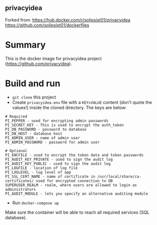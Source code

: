 
privacyidea
---------

Forked from: https://hub.docker.com/r/solipsist01/privacyidea  https://github.com/solipsist01/dockerfiles

# Summary

This is the docker image for privacyidea project
(https://github.com/privacyidea).

# Build and run

* `git clone` this project  
* Create `privacyidea.env` file with a `KEY=VALUE` content
  (don't quote the values!) inside the cloned directory. The keys are below:

```
# Required
PI_PEPPER - used for encrypting admin passwords
PI_SECRET_KEY - This is used to encrypt the auth_token
PI_DB_PASSWORD - password to database
PI_DB_HOST - database host
PI_ADMIN_USER - name of admin user
PI_ADMIN_PASSWORD - password for admin user

# Optional
PI_ENCFILE - used to encrypt the token data and token passwords
PI_AUDIT_KEY_PRIVATE - used to sign the audit log
PI_AUDIT_KEY_PUBLIC - used to sign the audit log
PI_LOGFILE - location of log file
PI_LOGLEVEL - log level of app
PI_SSL_CERT_NAME - name of certificate in /usr/local/share/ca-certificates/ used for encrypted connection to DB
SUPERUSER_REALM - realm, where users are allowed to login as administrators
PI_AUDIT_MODULE - lets you specify an alternative auditing module

```
* Run `docker-compose up`

Make sure the container will be able to reach all required services
(SQL database).
